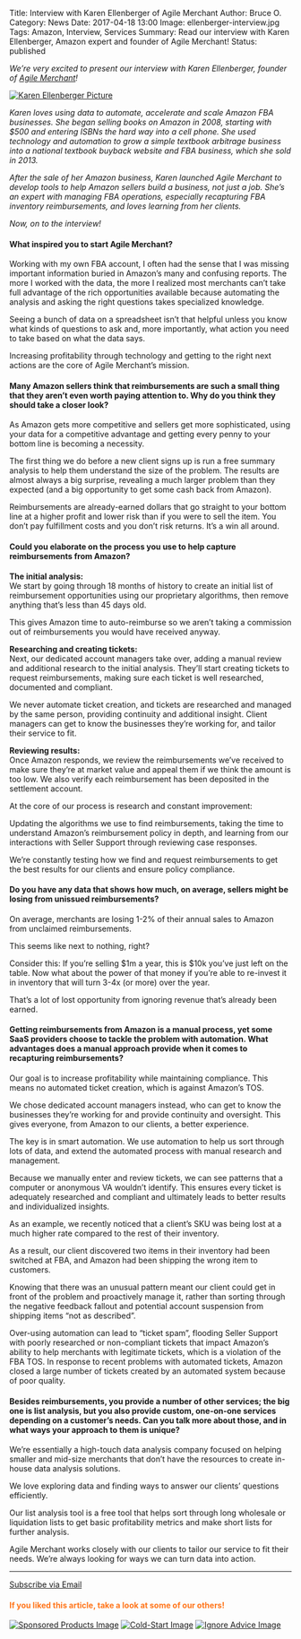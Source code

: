 Title: Interview with Karen Ellenberger of Agile Merchant
Author: Bruce O.
Category: News
Date: 2017-04-18 13:00
Image: ellenberger-interview.jpg
Tags: Amazon, Interview, Services
Summary: Read our interview with Karen Ellenberger, Amazon expert and founder of Agile Merchant!
Status: published

*We’re very excited to present our interview with Karen Ellenberger, founder of [Agile Merchant](https://agilemerchant.com/)!*

<a href="https://agilemerchant.com/" target="_blank">![Karen Ellenberger Picture](/images/blog/2017/04/karen-ellenberger-pic.jpg)</a>

*Karen loves using data to automate, accelerate and scale Amazon FBA businesses. She began selling books on Amazon in 2008, starting with $500 and entering ISBNs the hard way into a cell phone. She used technology and automation to grow a simple textbook arbitrage business into a national textbook buyback website and FBA business, which she sold in 2013.*

*After the sale of her Amazon business, Karen launched Agile Merchant to develop tools to help Amazon sellers build a business, not just a job. She’s an expert with managing FBA operations, especially recapturing FBA inventory reimbursements, and loves learning from her clients.*

*Now, on to the interview!*

#### What inspired you to start Agile Merchant?

Working with my own FBA account, I often had the sense that I was missing important information buried in Amazon’s many and confusing reports. The more I worked with the data, the more I realized most merchants can’t take full advantage of the rich opportunities available because automating the analysis and asking the right questions takes specialized knowledge. 

Seeing a bunch of data on a spreadsheet isn’t that helpful unless you know what kinds of questions to ask and, more importantly, what action you need to take based on what the data says.

Increasing profitability through technology and getting to the right next actions are the core of Agile Merchant’s mission.

#### Many Amazon sellers think that reimbursements are such a small thing that they aren’t even worth paying attention to. Why do you think they should take a closer look?

As Amazon gets more competitive and sellers get more sophisticated, using your data for a competitive advantage and getting every penny to your bottom line is becoming a necessity.

The first thing we do before a new client signs up is run a free summary analysis to help them understand the size of the problem. The results are almost always a big surprise, revealing a much larger problem than they expected (and a big opportunity to get some cash back from Amazon). 

Reimbursements are already-earned dollars that go straight to your bottom line at a higher profit and lower risk than if you were to sell the item. You don’t pay fulfillment costs and you don’t risk returns. It’s a win all around.

#### Could you elaborate on the process you use to help capture reimbursements from Amazon?

**The initial analysis:**  
We start by going through 18 months of history to create an initial list of reimbursement opportunities using our proprietary algorithms, then remove anything that’s less than 45 days old. 

This gives Amazon time to auto-reimburse so we aren’t taking a commission out of reimbursements you would have received anyway. 

**Researching and creating tickets:**  
Next, our dedicated account managers take over, adding a manual review and additional research to the initial analysis.  They’ll start creating tickets to request reimbursements, making sure each ticket is well researched, documented and compliant. 

We never automate ticket creation, and tickets are researched and managed by the same person, providing continuity and additional insight. Client managers can get to know the businesses they’re working for, and tailor their service to fit.

**Reviewing results:**  
Once Amazon responds, we review the reimbursements we’ve received to make sure they’re at market value and appeal them if we think the amount is too low. We also verify each reimbursement has been deposited in the settlement account.

At the core of our process is research and constant improvement: 

Updating the algorithms we use to find reimbursements, taking the time to understand Amazon’s reimbursement policy in depth, and learning from our interactions with Seller Support through reviewing case responses. 

We’re constantly testing how we find and request reimbursements to get the best results for our clients and ensure policy compliance.

#### Do you have any data that shows how much, on average, sellers might be losing from unissued reimbursements?

On average, merchants are losing 1-2% of their annual sales to Amazon from unclaimed reimbursements. 

This seems like next to nothing, right?

Consider this: If you’re selling $1m a year, this is $10k you’ve just left on the table. Now what about the power of that money if you’re able to re-invest it in inventory that will turn 3-4x (or more) over the year. 

That’s a lot of lost opportunity from ignoring revenue that’s already been earned.

#### Getting reimbursements from Amazon is a manual process, yet some SaaS providers choose to tackle the problem with automation. What advantages does a manual approach provide when it comes to recapturing reimbursements?

Our goal is to increase profitability while maintaining compliance. This means no automated ticket creation, which is against Amazon’s TOS. 

We chose dedicated account managers instead, who can get to know the businesses they’re working for and provide continuity and oversight. This gives everyone, from Amazon to our clients, a better experience.

The key is in smart automation. We use automation to help us sort through lots of data, and extend the automated process with manual research and management. 

Because we manually enter and review tickets, we can see patterns that a computer or anonymous VA wouldn’t identify. This ensures every ticket is adequately researched and compliant and ultimately leads to better results and individualized insights.

As an example, we recently noticed that a client’s SKU was being lost at a much higher rate compared to the rest of their inventory. 

As a result, our client discovered two items in their inventory had been switched at FBA, and Amazon had been shipping the wrong item to customers. 

Knowing that there was an unusual pattern meant our client could get in front of the problem and proactively manage it, rather than sorting through the negative feedback fallout and potential account suspension from shipping items “not as described”.

Over-using automation can lead to “ticket spam”, flooding Seller Support with poorly researched or non-compliant tickets that impact Amazon’s ability to help merchants with legitimate tickets, which is a violation of the FBA TOS. In response to recent problems with automated tickets, Amazon closed a large number of tickets created by an automated system because of poor quality.

#### Besides reimbursements, you provide a number of other services; the big one is list analysis, but you also provide custom, one-on-one services depending on a customer’s needs. Can you talk more about those, and in what ways your approach to them is unique?

We’re essentially a high-touch data analysis company focused on helping smaller and mid-size merchants that don’t have the resources to create in-house data analysis solutions. 

We love exploring data and finding ways to answer our clients’ questions efficiently.

Our list analysis tool is a free tool that helps sort through long wholesale or liquidation lists to get basic profitability metrics and make short lists for further analysis. 

Agile Merchant works closely with our clients to tailor our service to fit their needs. We’re always looking for ways we can turn data into action.

---

<!--Added this section from Leadboxes-->
<a class="btn btn-primary" href="https://efficientera.leadpages.co/leadbox/121f91a73f72a2%3A12c54680e746dc/5687539843203072/" target="_blank">Subscribe via Email</a><script data-leadbox="121f91a73f72a2:12c54680e746dc" data-url="https://efficientera.leadpages.co/leadbox/121f91a73f72a2%3A12c54680e746dc/5687539843203072/" data-config="%7B%7D" type="text/javascript" src="https://efficientera.leadpages.co/leadbox-1468522675.js"></script>

#### <font color="FF751A">If you liked this article, take a look at some of our others!</font>

<a href="https://efficientera.com/blog/2016/08/3-tips-for-optimizing-your-amazon-sponsored-products.html">![Sponsored Products Image](/images/blog/related/sponsored-products_small.jpg)</a>
<a href="https://efficientera.com/blog/2016/12/4-strategies-to-address-the-cold-start-problem.html">![Cold-Start Image](/images/blog/related/address-cold-start_small.jpg)</a>
<a href="https://efficientera.com/blog/2016/08/5-kinds-of-amazon-advice-you-should-ignore.html">![Ignore Advice Image](/images/blog/related/amazon-advice-guest-image_small.jpg)</a>